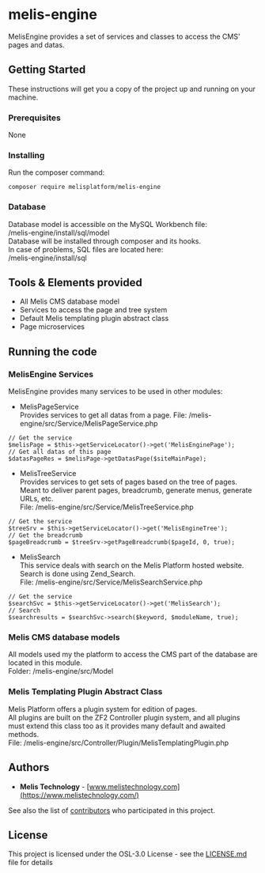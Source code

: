 # melis-engine

MelisEngine provides a set of services and classes to access the CMS' pages and datas.

## Getting Started

These instructions will get you a copy of the project up and running on your machine.  

### Prerequisites

None  

### Installing

Run the composer command:
```
composer require melisplatform/melis-engine
```

### Database    

Database model is accessible on the MySQL Workbench file:  
/melis-engine/install/sql/model  
Database will be installed through composer and its hooks.  
In case of problems, SQL files are located here:  
/melis-engine/install/sql  


## Tools & Elements provided

* All Melis CMS database model  
* Services to access the page and tree system  
* Default Melis templating plugin abstract class  
* Page microservices  


## Running the code

### MelisEngine Services  

MelisEngine provides many services to be used in other modules:  

* MelisPageService  
Provides services to get all datas from a page.
File: /melis-engine/src/Service/MelisPageService.php  
```
// Get the service
$melisPage = $this->getServiceLocator()->get('MelisEnginePage');
// Get all datas of this page
$datasPageRes = $melisPage->getDatasPage($siteMainPage); 
```

* MelisTreeService  
Provides services to get sets of pages based on the tree of pages.  
Meant to deliver parent pages, breadcrumb, generate menus, generate URLs, etc.   
File: /melis-engine/src/Service/MelisTreeService.php  
```
// Get the service
$treeSrv = $this->getServiceLocator()->get('MelisEngineTree');
// Get the breadcrumb
$pageBreadcrumb = $treeSrv->getPageBreadcrumb($pageId, 0, true);
```

* MelisSearch  
This service deals with search on the Melis Platform hosted website.  
Search is done using Zend_Search.  
File: /melis-engine/src/Service/MelisSearchService.php  
```
// Get the service
$searchSvc = $this->getServiceLocator()->get('MelisSearch');
// Search
$searchresults = $searchSvc->search($keyword, $moduleName, true);
```

### Melis CMS database models

All models used my the platform to access the CMS part of the database are located  in this module.  
Folder: /melis-engine/src/Model  


### Melis Templating Plugin Abstract Class  

Melis Platform offers a plugin system for edition of pages.  
All plugins are built on the ZF2 Controller plugin system, and all plugins must extend this class too as it provides many default and awaited methods.  
File: /melis-engine/src/Controller/Plugin/MelisTemplatingPlugin.php  


## Authors

* **Melis Technology** - [www.melistechnology.com](https://www.melistechnology.com/)

See also the list of [contributors](https://github.com/melisplatform/melis-engine/contributors) who participated in this project.


## License

This project is licensed under the OSL-3.0 License - see the [LICENSE.md](LICENSE.md) file for details